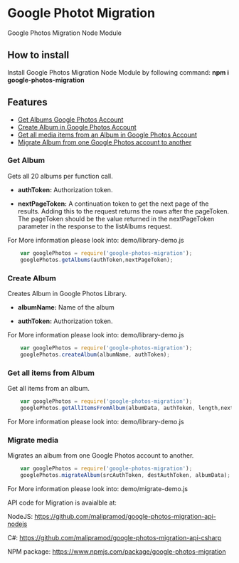 # Google Photot Migration

Google Photos Migration Node Module

## How to install

Install Google Photos Migration Node Module by following command:
**npm i google-photos-migration**

## Features

* [Get Albums Google Photos Account](#how-to-install "Get Albums Google Photos Account")
* [Create Album in Google Photos Account](#create-album "Create Album in Google Photos Account")
* [Get all media items from an Album in Google Photos Account](#get-all-items-from-album "Get all media items from an Album in Google Photos Account")
* [Migrate Album from one Google Photos account to another](#migrate-media "Migrate Album from one Google Photos account to another")

### Get Album

Gets all 20 albums per function call.

* **authToken:** Authorization token.

* **nextPageToken:** A continuation token to get the next page of the results. Adding this to the request returns the rows after the pageToken. The pageToken should be the value returned in the nextPageToken parameter in the response to the listAlbums request.

For More information please look into: demo/library-demo.js

``` JavaScript
    var googlePhotos = require('google-photos-migration');
    googlePhotos.getAlbums(authToken,nextPageToken);
```

### Create Album

Creates Album in Google Photos Library.

* **albumName:** Name of the album

* **authToken:** Authorization token.

For More information please look into: demo/library-demo.js

``` JavaScript
    var googlePhotos = require('google-photos-migration');
    googlePhotos.createAlbum(albumName, authToken);
```

### Get all items from Album

Get all items from an album.

``` JavaScript
    var googlePhotos = require('google-photos-migration');
    googlePhotos.getAllItemsFromAlbum(albumData, authToken, length,nextPageToken);
```

For More information please look into: demo/library-demo.js

### Migrate media

Migrates an album from one Google Photos account to another.

``` JavaScript
    var googlePhotos = require('google-photos-migration');
    googlePhotos.migrateAlbum(srcAuthToken, destAuthToken, albumData);
```

For More information please look into: demo/migrate-demo.js

API code for Migration is avaialble at:

NodeJS: <https://github.com/malipramod/google-photos-migration-api-nodejs>

C#:     <https://github.com/malipramod/google-photos-migration-api-csharp>

NPM package: <https://www.npmjs.com/package/google-photos-migration>